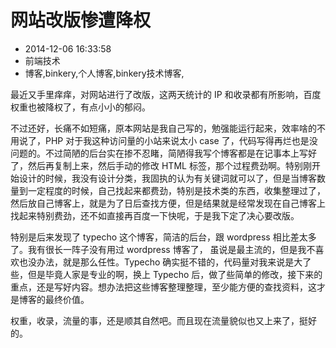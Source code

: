 # 网站改版惨遭降权
- 2014-12-06 16:33:58
- 前端技术
- 博客,binkery,个人博客,binkery技术博客,

<!--markdown-->最近又手里痒痒，对网站进行了改版，这两天统计的 IP 和收录都有所影响，百度权重也被降权了，有点小小的郁闷。

不过还好，长痛不如短痛，原本网站是我自己写的，勉强能运行起来，效率啥的不用说了，PHP 对于我这种访问量的小站来说太小 case 了，代码写得再烂也是没问题的。不过简陋的后台实在掺不忍睹，简陋得我写个博客都是在记事本上写好了，然后再复制上来，然后手动的修改 HTML 标签，那个过程费劲啊。特别刚开始设计的时候，我没有设计分类，我固执的认为有关键词就可以了，但是当博客数量到一定程度的时候，自己找起来都费劲，特别是技术类的东西，收集整理过了，然后放自己博客上，就是为了日后查找方便，但是结果就是经常发现在自己博客上找起来特别费劲，还不如直接再百度一下快呢，于是我下定了决心要改版。

特别是后来发现了 typecho 这个博客，简洁的后台，跟 wordpress 相比差太多了。我有很长一阵子没有用过 wordpress 博客了， 虽说是最主流的，但是我不喜欢也没办法，就是那么任性。Typecho 确实挺不错的，代码量对我来说是大了些，但是毕竟人家是专业的啊，换上 Typecho 后，做了些简单的修改，接下来的重点，还是写好内容。想办法把这些博客整理整理，至少能方便的查找资料，这才是博客的最终价值。

权重，收录，流量的事，还是顺其自然吧。而且现在流量貌似也又上来了，挺好的。